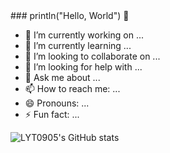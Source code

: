 <div style="center" size="100px">### println("Hello, World") 👋</div>


<!--**LYT0905/LYT0905** is a ✨ _special_ ✨ repository because its `README.md` (this file) appears on your GitHub profile.

Here are some ideas to get you started:-->

- 🔭 I’m currently working on ...
- 🌱 I’m currently learning ...
- 👯 I’m looking to collaborate on ...
- 🤔 I’m looking for help with ...
- 💬 Ask me about ...
- 📫 How to reach me: ...
- 😄 Pronouns: ...
- ⚡ Fun fact: ...


![LYT0905's GitHub stats](https://github-readme-stats.vercel.app/api?username=LYT0905&show_icons=true&theme=tokyonight)
